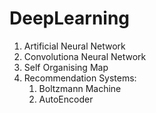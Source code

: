 # DeepLearning

1. Artificial Neural Network
2. Convolutiona Neural Network
3. Self Organising Map
4. Recommendation Systems:
   1. Boltzmann Machine
   2. AutoEncoder
   
